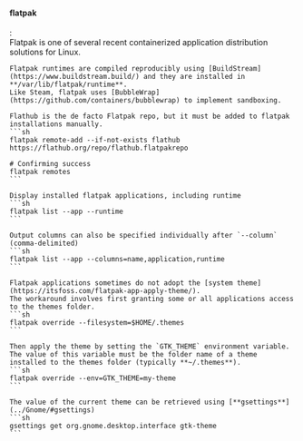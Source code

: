 #### flatpak
:   
    Flatpak is one of several recent containerized application distribution solutions for Linux.
    
    Flatpak runtimes are compiled reproducibly using [BuildStream](https://www.buildstream.build/) and they are installed in **/var/lib/flatpak/runtime**.
    Like Steam, flatpak uses [BubbleWrap](https://github.com/containers/bubblewrap) to implement sandboxing.

    Flathub is the de facto Flatpak repo, but it must be added to flatpak installations manually.
    ```sh
    flatpak remote-add --if-not-exists flathub https://flathub.org/repo/flathub.flatpakrepo
    
    # Confirming success
    flatpak remotes 
    ```

    Display installed flatpak applications, including runtime
    ```sh
    flatpak list --app --runtime
    ```

    Output columns can also be specified individually after `--column` (comma-delimited)
    ```sh
    flatpak list --app --columns=name,application,runtime
    ```

    Flatpak applications sometimes do not adopt the [system theme](https://itsfoss.com/flatpak-app-apply-theme/).
    The workaround involves first granting some or all applications access to the themes folder.
    ```sh
    flatpak override --filesystem=$HOME/.themes
    ```

    Then apply the theme by setting the `GTK_THEME` environment variable.
    The value of this variable must be the folder name of a theme installed to the themes folder (typically **~/.themes**).
    ```sh
    flatpak override --env=GTK_THEME=my-theme 
    ```

    The value of the current theme can be retrieved using [**gsettings**](../Gnome/#gsettings)
    ```sh
    gsettings get org.gnome.desktop.interface gtk-theme
    ```
